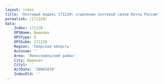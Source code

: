 ```yaml
---
layout: index
title: 'Почтовый индекс 171220: отделение почтовой связи Почты России'
permalink: /171220/
data:
    Index: 171220
    OPSName: Вышково
    OPSType: О
    OPSSubm: 171239
    Region: 'Тверская область'
    Autonom: ''
    Area: 'Лихославльский район'
    City: Вышково
    City1: ''
    ActDate: '20001030'
    IndexOld: ''
---
```

